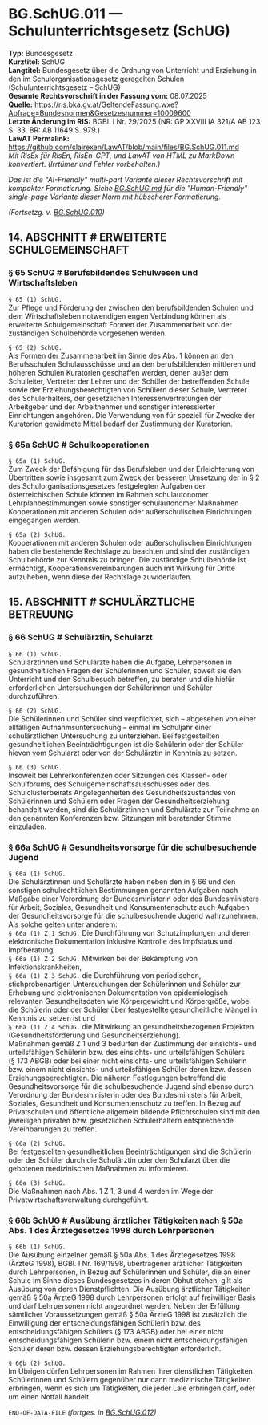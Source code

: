 # BG.SchUG.011 — Schulunterrichtsgesetz (SchUG)
**Typ:** Bundesgesetz  
**Kurztitel:** SchUG  
**Langtitel:** Bundesgesetz über die Ordnung von Unterricht und Erziehung in den im Schulorganisationsgesetz geregelten Schulen (Schulunterrichtsgesetz – SchUG)  
**Gesamte Rechtsvorschrift in der Fassung vom:** 08.07.2025  
**Quelle:** https://ris.bka.gv.at/GeltendeFassung.wxe?Abfrage=Bundesnormen&Gesetzesnummer=10009600  
**Letzte Änderung im RIS:** BGBl. I Nr. 29/2025 (NR: GP XXVIII IA 321/A AB 123 S. 33. BR: AB 11649 S. 979.)  
**LawAT Permalink:** https://github.com/clairexen/LawAT/blob/main/files/BG.SchUG.011.md  
*Mit RisEx für RisEn, RisEn-GPT, und LawAT von HTML zu MarkDown konvertiert. (Irrtümer und Fehler vorbehalten.)*

*Das ist die "AI-Friendly" multi-part Variante dieser Rechtsvorschrift mit kompakter Formatierung. Siehe [BG.SchUG.md](BG.SchUG.md) für die "Human-Friendly" single-page Variante dieser Norm mit hübscherer Formatierung.*

*(Fortsetzg. v. [BG.SchUG.010](BG.SchUG.010.md))*

## 14. ABSCHNITT # ERWEITERTE SCHULGEMEINSCHAFT

### § 65 SchUG # Berufsbildendes Schulwesen und Wirtschaftsleben

`§ 65 (1) SchUG.`  
Zur Pflege und Förderung der zwischen den berufsbildenden Schulen und dem Wirtschaftsleben notwendigen engen Verbindung können als erweiterte Schulgemeinschaft Formen der Zusammenarbeit von der zuständigen Schulbehörde vorgesehen werden.

`§ 65 (2) SchUG.`  
Als Formen der Zusammenarbeit im Sinne des Abs. 1 können an den Berufsschulen Schulausschüsse und an den berufsbildenden mittleren und höheren Schulen Kuratorien geschaffen werden, denen außer dem Schulleiter, Vertreter der Lehrer und der Schüler der betreffenden Schule sowie der Erziehungsberechtigten von Schülern dieser Schule, Vertreter des Schulerhalters, der gesetzlichen Interessenvertretungen der Arbeitgeber und der Arbeitnehmer und sonstiger interessierter Einrichtungen angehören. Die Verwendung von für speziell für Zwecke der Kuratorien gewidmete Mittel bedarf der Zustimmung der Kuratorien.

### § 65a SchUG # Schulkooperationen

`§ 65a (1) SchUG.`  
Zum Zweck der Befähigung für das Berufsleben und der Erleichterung von Übertritten sowie insgesamt zum Zweck der besseren Umsetzung der in § 2 des Schulorganisationsgesetzes festgelegten Aufgaben der österreichischen Schule können im Rahmen schulautonomer Lehrplanbestimmungen sowie sonstiger schulautonomer Maßnahmen Kooperationen mit anderen Schulen oder außerschulischen Einrichtungen eingegangen werden.

`§ 65a (2) SchUG.`  
Kooperationen mit anderen Schulen oder außerschulischen Einrichtungen haben die bestehende Rechtslage zu beachten und sind der zuständigen Schulbehörde zur Kenntnis zu bringen. Die zuständige Schulbehörde ist ermächtigt, Kooperationsvereinbarungen auch mit Wirkung für Dritte aufzuheben, wenn diese der Rechtslage zuwiderlaufen.

## 15. ABSCHNITT # SCHULÄRZTLICHE BETREUUNG

### § 66 SchUG # Schulärztin, Schularzt

`§ 66 (1) SchUG.`  
Schulärztinnen und Schulärzte haben die Aufgabe, Lehrpersonen in gesundheitlichen Fragen der Schülerinnen und Schüler, soweit sie den Unterricht und den Schulbesuch betreffen, zu beraten und die hiefür erforderlichen Untersuchungen der Schülerinnen und Schüler durchzuführen.

`§ 66 (2) SchUG.`  
Die Schülerinnen und Schüler sind verpflichtet, sich – abgesehen von einer allfälligen Aufnahmsuntersuchung – einmal im Schuljahr einer schulärztlichen Untersuchung zu unterziehen. Bei festgestellten gesundheitlichen Beeinträchtigungen ist die Schülerin oder der Schüler hievon vom Schularzt oder von der Schulärztin in Kenntnis zu setzen.

`§ 66 (3) SchUG.`  
Insoweit bei Lehrerkonferenzen oder Sitzungen des Klassen- oder Schulforums, des Schulgemeinschaftsausschusses oder des Schulclusterbeirats Angelegenheiten des Gesundheitszustandes von Schülerinnen und Schülern oder Fragen der Gesundheitserziehung behandelt werden, sind die Schulärztinnen und Schulärzte zur Teilnahme an den genannten Konferenzen bzw. Sitzungen mit beratender Stimme einzuladen.

### § 66a SchUG # Gesundheitsvorsorge für die schulbesuchende Jugend

`§ 66a (1) SchUG.`  
Die Schulärztinnen und Schulärzte haben neben den in § 66 und den sonstigen schulrechtlichen Bestimmungen genannten Aufgaben nach Maßgabe einer Verordnung der Bundesministerin oder des Bundesministers für Arbeit, Soziales, Gesundheit und Konsumentenschutz auch Aufgaben der Gesundheitsvorsorge für die schulbesuchende Jugend wahrzunehmen. Als solche gelten unter anderem:  
`§ 66a (1) Z 1 SchUG.`
Die Durchführung von Schutzimpfungen und deren elektronische Dokumentation inklusive Kontrolle des Impfstatus und Impfberatung,  
`§ 66a (1) Z 2 SchUG.`
Mitwirken bei der Bekämpfung von Infektionskrankheiten,  
`§ 66a (1) Z 3 SchUG.`
die Durchführung von periodischen, stichprobenartigen Untersuchungen der Schülerinnen und Schüler zur Erhebung und elektronischen Dokumentation von epidemiologisch relevanten Gesundheitsdaten wie Körpergewicht und Körpergröße, wobei die Schülerin oder der Schüler über festgestellte gesundheitliche Mängel in Kenntnis zu setzen ist und  
`§ 66a (1) Z 4 SchUG.`
die Mitwirkung an gesundheitsbezogenen Projekten (Gesundheitsförderung und Gesundheitserziehung).  
Maßnahmen gemäß Z 1 und 3 bedürfen der Zustimmung der einsichts- und urteilsfähigen Schülerin bzw. des einsichts- und urteilsfähigen Schülers (§ 173 ABGB) oder bei einer nicht einsichts- und urteilsfähigen Schülerin bzw. einem nicht einsichts- und urteilsfähigen Schüler deren bzw. dessen Erziehungsberechtigten. Die näheren Festlegungen betreffend die Gesundheitsvorsorge für die schulbesuchende Jugend sind ebenso durch Verordnung der Bundesministerin oder des Bundesministers für Arbeit, Soziales, Gesundheit und Konsumentenschutz zu treffen. In Bezug auf Privatschulen und öffentliche allgemein bildende Pflichtschulen sind mit den jeweiligen privaten bzw. gesetzlichen Schulerhaltern entsprechende Vereinbarungen zu treffen.

`§ 66a (2) SchUG.`  
Bei festgestellten gesundheitlichen Beeinträchtigungen sind die Schülerin oder der Schüler durch die Schulärztin oder den Schularzt über die gebotenen medizinischen Maßnahmen zu informieren.

`§ 66a (3) SchUG.`  
Die Maßnahmen nach Abs. 1 Z 1, 3 und 4 werden im Wege der Privatwirtschaftsverwaltung durchgeführt.

### § 66b SchUG # Ausübung ärztlicher Tätigkeiten nach § 50a Abs. 1 des Ärztegesetzes 1998 durch Lehrpersonen

`§ 66b (1) SchUG.`  
Die Ausübung einzelner gemäß § 50a Abs. 1 des Ärztegesetzes 1998 (ÄrzteG 1998), BGBl. I Nr. 169/1998, übertragener ärztlicher Tätigkeiten durch Lehrpersonen, in Bezug auf Schülerinnen und Schüler, die an einer Schule im Sinne dieses Bundesgesetzes in deren Obhut stehen, gilt als Ausübung von deren Dienstpflichten. Die Ausübung ärztlicher Tätigkeiten gemäß § 50a ÄrzteG 1998 durch Lehrpersonen erfolgt auf freiwilliger Basis und darf Lehrpersonen nicht angeordnet werden. Neben der Erfüllung sämtlicher Voraussetzungen gemäß § 50a ÄrzteG 1998 ist zusätzlich die Einwilligung der entscheidungsfähigen Schülerin bzw. des entscheidungsfähigen Schülers (§ 173 ABGB) oder bei einer nicht entscheidungsfähigen Schülerin bzw. einem nicht entscheidungsfähigen Schüler deren bzw. dessen Erziehungsberechtigten erforderlich.

`§ 66b (2) SchUG.`  
Im Übrigen dürfen Lehrpersonen im Rahmen ihrer dienstlichen Tätigkeiten Schülerinnen und Schülern gegenüber nur dann medizinische Tätigkeiten erbringen, wenn es sich um Tätigkeiten, die jeder Laie erbringen darf, oder um einen Notfall handelt.

`END-OF-DATA-FILE` *(fortges. in [BG.SchUG.012](BG.SchUG.012.md))*
